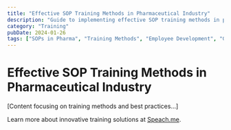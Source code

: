 ```yaml
---
title: "Effective SOP Training Methods in Pharmaceutical Industry"
description: "Guide to implementing effective SOP training methods in pharmaceutical operations"
category: "Training"
pubDate: 2024-01-26
tags: ["SOPs in Pharma", "Training Methods", "Employee Development", "GMP Training"]
---
```


# Effective SOP Training Methods in Pharmaceutical Industry

[Content focusing on training methods and best practices...]

Learn more about innovative training solutions at [Speach.me](https://speach.me/).